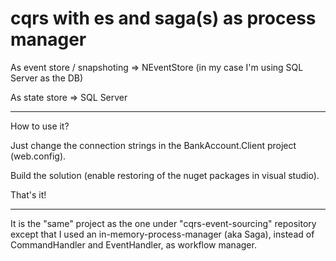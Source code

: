 # cqrs with es and saga(s) as process manager

As event store / snapshoting => NEventStore (in my case I'm using SQL Server as the DB)

As state store => SQL Server

---------------------------------------------------------------------------------------

How to use it?

Just change the connection strings in the BankAccount.Client project (web.config). 

Build the solution (enable restoring of the nuget packages in visual studio).

That's it!

--------------------------------------------------------------------------------------
It is the "same" project as the one under "cqrs-event-sourcing" repository except that I used an in-memory-process-manager (aka Saga), instead of CommandHandler and EventHandler, as workflow manager.

